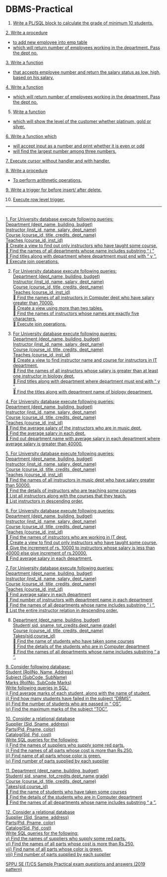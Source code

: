 # DBMS-Practical
1. <a href = "https://github.com/SyntaxNova/DBMS-Practical/blob/main/1.1.sql">Write a PL/SQL block to calculate the grade of minimum 10 students.

2.<a href = "https://github.com/SyntaxNova/DBMS-Practical/blob/main/1.2.sql"> Write a procedure
- to add new employee into emp table
- which will return number of employees working in the department. Pass the
dept no.

3.<a href = "https://github.com/SyntaxNova/DBMS-Practical/blob/main/1.3.sql"> Write a function
- that accepts employee number and return the salary status as low, high,
based on his salary.

4.<a href = "https://github.com/SyntaxNova/DBMS-Practical/blob/main/1.4.sql"> Write a function
- which will return number of employees working in the department. Pass the
dept no.

5. <a href = "https://github.com/SyntaxNova/DBMS-Practical/blob/main/1.5.sql">Write a function
- which will show the level of the customer whether platinum, gold or silver.

6.<a href = "https://github.com/SyntaxNova/DBMS-Practical/blob/main/1.6.sql"> Write a function which
- will accept input as a number and print whether it is even or odd
- will find the largest number among three numbers.

7.<a href = "https://github.com/SyntaxNova/DBMS-Practical/blob/main/1.7.sql"> Execute cursor without handler and with handler.

8.<a href = "https://github.com/SyntaxNova/DBMS-Practical/blob/main/1.8.sql"> Write a procedure
- To perform arithmetic operations.

9.<a href = "https://github.com/SyntaxNova/DBMS-Practical/blob/main/1.9.sql"> Write a trigger for before insert/ after delete.

10. <a href = "https://github.com/SyntaxNova/DBMS-Practical/blob/main/1.10.sql">Execute row level trigger.
<hr>
<br>
1. <a href = "https://github.com/SyntaxNova/DBMS-Practical/blob/main/1.sql">For University database execute following queries:<br>
  Department (dept_name, building, budget)<br>
  Instructor (inst_id, name, salary, dept_name)<br>
  Course (course_id, title, credits, dept_name)<br>
  Teaches (course_id, inst_id)<br>
   Create a view to find out only instructors who have taught some course.<br>
   Find the names of all departments whose name includes substring “ i ”<br>
   Find titles along with department where department must end with “ y ”.<br>
   Execute join operations.<br>

2. <a href = "https://github.com/SyntaxNova/DBMS-Practical/blob/main/2.sql">For University database execute following queries:<br>
Department (dept_name, building, budget)<br>
Instructor (inst_id, name, salary, dept_name)<br>
Course (course_id, title, credits, dept_name)<br>
Teaches (course_id, inst_id)<br>
 Find the names of all instructors in Computer dept who have salary
greater than 70000.<br>
 Create a view using more than two tables.<br>
 Find the names of instructors whose names are exactly five characters.<br>
 Execute join operations.<br>

3. <a href = "https://github.com/SyntaxNova/DBMS-Practical/blob/main/3.sql">For University database execute following queries:<br>
Department (dept_name, building, budget)<br>
Instructor (inst_id, name, salary, dept_name)<br>
Course (course_id, title, credits, dept_name)<br>
Teaches (course_id, inst_id)<br>
 Create a view to find instructor name and course for instructors in IT
department.<br>
 Find the names of all instructors whose salary is greater than at least one
instructor in biology dept.<br>
 Find titles along with department where department must end with “ y ”.<br>
 Find the titles along with department name of biology department.<br>

4.<a href = "https://github.com/SyntaxNova/DBMS-Practical/blob/main/4.sql"> For University database execute following queries:<br>
Department (dept_name, building, budget)<br>
Instructor (inst_id, name, salary, dept_name)<br>
Course (course_id, title, credits, dept_name)<br>
Teaches (course_id, inst_id)<br>
 Find the average salary of the instructors who are in music dept.<br>
 Find the average salary in each dept.<br>
 Find out department name with average salary in each department where
average salary is greater than 40000.<br>

5.<a href = "https://github.com/SyntaxNova/DBMS-Practical/blob/main/5.sql"> For University database execute following queries:<br>
Department (dept_name, building, budget)<br>
Instructor (inst_id, name, salary, dept_name)<br>
Course (course_id, title, credits, dept_name)<br>
Teaches (course_id, inst_id)<br>
 Find the names of all instructors in music dept who have salary greater
than 50000.<br>
 Find the details of instructors who are teaching some courses<br>
 List all instructors along with the courses that they teach.<br>
 List instructors in descending order.<br>

6.<a href = "https://github.com/SyntaxNova/DBMS-Practical/blob/main/6.sql"> For University database execute following queries:<br>
Department (dept_name, building, budget)<br>
Instructor (inst_id, name, salary, dept_name)<br>
Course (course_id, title, credits, dept_name)<br>
Teaches (course_id, inst_id)<br>
 Find the names of instructors who are working in IT dept.<br>
 Create a view to find out only instructors who have taught some course.<br>
 Give the increment of rs. 10000 to instructors whose salary is less than
40000 else give increment of rs.20000.<br>
 Find average salary in each department.<br>

7.<a href = "https://github.com/SyntaxNova/DBMS-Practical/blob/main/7.sql"> For University database execute following queries:<br>
Department (dept_name, building, budget)<br>
Instructor (inst_id, name, salary, dept_name)<br>
Course (course_id, title, credits, dept_name)<br>
Teaches (course_id, inst_id)<br>
 Find average salary in each department<br>
 Find number of instructors with department name in each department<br>
 Find the names of all departments whose name includes substring “ i ”.<br>
 List the entire instructor relation in descending order.<br>

8. <a href = "https://github.com/SyntaxNova/DBMS-Practical/blob/main/8.sql">Department (dept_name, building, budget)<br>
Student( sid, sname, tot_credits,dept_name,grade)<br>
Course (course_id, title, credits, dept_name)<br>
Takes(sid,course_id)<br>
 Find the name of students who have taken some courses<br>
 Find the details of the students who are in Computer department<br>
 Find the names of all departments whose name includes substring “ a ”.<br>

9.<a href = "https://github.com/SyntaxNova/DBMS-Practical/blob/main/9.sql"> Consider following database:<br>
Student (RollNo, Name, Address)<br>
Subject (SubCode, SubName)<br>
Marks (RollNo, SubCode,Marks)<br>
Write following queries in SQL:<br>
i) Find average marks of each student, along with the name of student.<br>
ii) Find how many students have failed in the subject “DBMS”.<br>
iii) Find the number of students who are passed in “ OS”.<br>
iv) Find the maximum marks of the subject “TOC”.<br>

10.<a href = "https://github.com/SyntaxNova/DBMS-Practical/blob/main/10.sql"> Consider a relational database<br>
Supplier (Sid, Sname, address)<br>
Parts(Pid, Pname, color)<br>
Catalog(Sid, Pid, cost)<br>
Write SQL queries for the following:<br>
i) Find the names of suppliers who supply some red parts.<br>
ii) Find the names of all parts whose cost is more than Rs.250.<br>
iii) Find name of all parts whose color is green.<br>
iv) Find number of parts supplied by each supplier<br>

11.<a href = "https://github.com/SyntaxNova/DBMS-Practical/blob/main/11.sql"> Department (dept_name, building, budget)<br>
Student( sid, sname, tot_credits,dept_name,grade)<br>
Course (course_id, title, credits, dept_name)<br>
Takes(sid,course_id)<br>
 Find the name of students who have taken some courses<br>
 Find the details of the students who are in Computer department<br>
 Find the names of all departments whose name includes substring “ a ”.<br>

12.<a href = "https://github.com/SyntaxNova/DBMS-Practical/blob/main/12.sql"> Consider a relational database<br>
Supplier (Sid, Sname, address)<br>
Parts(Pid, Pname, color)<br>
Catalog(Sid, Pid, cost)<br>
Write SQL queries for the following:<br>
v) Find the names of suppliers who supply some red parts.<br>
vi) Find the names of all parts whose cost is more than Rs.250.<br>
vii) Find name of all parts whose color is green.<br>
viii) Find number of parts supplied by each supplier<br>


SPPU SE IT/CS Sample Practical exam questions and answers (2019 pattern)
